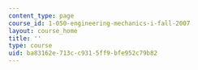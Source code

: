 ```yaml
---
content_type: page
course_id: 1-050-engineering-mechanics-i-fall-2007
layout: course_home
title: ''
type: course
uid: ba83162e-713c-c931-5ff9-bfe952c79b82
---
```

